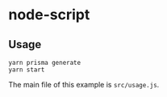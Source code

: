 # node-script

## Usage

```
yarn prisma generate
yarn start
```

The main file of this example is `src/usage.js`.
